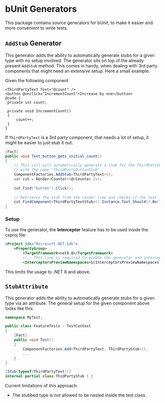 # bUnit Generators

This package contains source generators for bUnit, to make it easier and more convenient to write tests.

## `AddStub` Generator
This generator adds the ability to automatically generate stubs for a given type with no setup involved. The generator sits on top of the already
present `AddStub` method.
This comes in handy, when dealing with 3rd party components that might need an extensive setup. Here a small example:

Given the following component
```razor
<ThirdPartyText Text="@count" />
<button @onclick="IncrementCount">Increase by one</button>
@code {
 private int count;
 
 private void IncrementCount()
 {
	 count++;
 }
}
```

If `ThirdPartyText` is a 3rd party component, that needs a lot of setup, it might be easier to just stub it out:

```csharp
[Fact]
public void Text_button_gets_initial_count()
{
    // This call will automatically generate a stub for the ThirdPartyButton component
    // with the name "ThirdPartyButtonStub"
    ComponentFactories.AddStub<ThirdPartyText>();
    var cut = Render<Counter>(@<Counter />);
    
    cut.Find("button").Click();
    
    // Retrieves the stub from the render tree and checks if the text is "1"
    cut.FindComponent<ThirdPartyTextStub>().Instance.Text.Should().Be("1");
}
```

### Setup
To use the generator, the **Interceptor** feature has to be used inside the csproj file:

```xml
<Project Sdk="Microsoft.NET.Sdk">
	<PropertyGroup>
		<TargetFramework>net8.0</TargetFramework>
		<!-- This line is required to enable the generator and interceptor -->
		<InterceptorsPreviewNamespaces>$(InterceptorsPreviewNamespaces);Bunit</InterceptorsPreviewNamespaces>
```

This limits the usage to .NET 8 and above.

## `StubAttribute`
This generator adds the ability to automatically generate stubs for a given type via an attribute.
The general setup for the given component above looks like this:
```csharp
namespace MyTest;

public class FeatureTests : TestContext
{
    [Fact]
    public void Test()
    {
        ComponentFactories.Add<ThirdPartyText, ThirdPartyStub>();
        ...
    }    
}

[Stub(typeof(ThirdPartyText))]
internal partial class ThidPartyStub { }
```

Current limitations of this approach:
 * The stubbed type is not allowed to be nested inside the test class.

